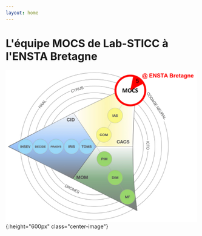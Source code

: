 ```yaml
---
layout: home
---
```


# L'équipe MOCS de Lab-STICC à l'ENSTA Bretagne

![simu](images/mocs_in_labsticc.png){:height="600px" class="center-image"}

